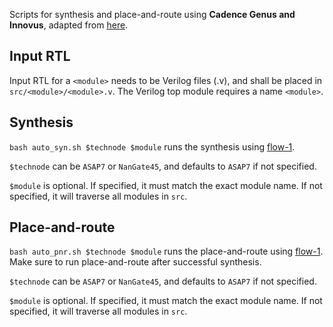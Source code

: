 Scripts for synthesis and place-and-route using **Cadence Genus and Innovus**, adapted from [here](https://github.com/TILOS-AI-Institute/MacroPlacement).

## Input RTL
Input RTL for a ```<module>``` needs to be Verilog files (.v), and shall be placed in ```src/<module>/<module>.v```.
The Verilog top module requires a name ```<module>```.

## Synthesis

```bash auto_syn.sh $technode $module``` runs the synthesis using [flow-1](Flows/figures/flow-1.PNG).

```$technode``` can be ```ASAP7``` or ```NanGate45```, and defaults to ```ASAP7``` if not specified.

```$module``` is optional. If specified, it must match the exact module name. If not specified, it will traverse all modules in ```src```.


## Place-and-route

```bash auto_pnr.sh $technode $module``` runs the place-and-route using [flow-1](Flows/figures/flow-1.PNG).
Make sure to run place-and-route after successful synthesis.

```$technode``` can be ```ASAP7``` or ```NanGate45```, and defaults to ```ASAP7``` if not specified.

```$module``` is optional. If specified, it must match the exact module name. If not specified, it will traverse all modules in ```src```.

